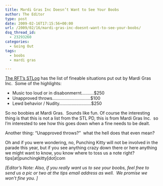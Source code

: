 ```yaml
---
title: Mardi Gras Inc Doesn’t Want to See Your Boobs
author: The Editor
type: post
date: 2009-02-16T17:15:56+00:00
url: /2009/02/16/mardi-gras-inc-doesnt-want-to-see-your-boobs/
dsq_thread_id:
  - 23293260
categories:
  - Going Out
tags:
  - boobs
  - mardi gras

---
```

[The RFT&#8217;s STLog][1] has the list of fineable situations put out by Mardi Gras Inc.  Some of the highlights: 

  * Music too loud or in disabonmernt&#8230;&#8230;&#8230;.$250
  * Unapproved throws&#8230;&#8230;&#8230;&#8230;&#8230;&#8230;&#8230;&#8230;&#8230;&#8230;.$100
  * Lewd behavior / Nudity&#8230;&#8230;&#8230;&#8230;&#8230;&#8230;&#8230;&#8230;..$250

So no boobies at Mardi Gras.  Sounds like fun. Of course the interesting thing is that this is not a list from the STL PD, this is from Mardi Gras Inc.  so I&#8217;m interested to see how this goes down when a fine needs to be dealt.

Another thing: &#8220;Unapproved throws?&#8221;  what the hell does that even mean?

Oh and if you were wondering, no, Punching Kitty will not be involved in the parade this year, but if you see anything crazy down there or here anything we might want to know, you know where to toss us a note right? tips[at]punchingkitty[dot]com

_[Editor&#8217;s Note: Also, if you really want us to see your boobs, feel free to send us a pic or two at the tips email address as well.  We promise we won&#8217;t fine you. ]_

 [1]: http://blogs.riverfronttimes.com/stlog/2009/02/keep_your_shirt_on_for_krewes_that_flash_during_the_mardi_gras_parade_theres_a_price_to_be_paid_to_mardi_gras_inc.php